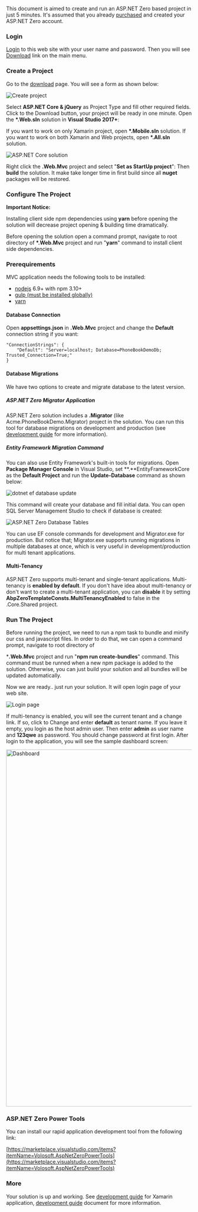 This document is aimed to create and run an ASP.NET Zero based project
in just 5 minutes. It's assumed that you already [purchased](/Prices)
and created your ASP.NET Zero account.

### Login

[Login](/Account/Login) to this web site with your user name and
password. Then you will see [Download](/Download) link on the main menu.

### Create a Project

Go to the [download](/Download) page. You will see a form as shown
below:

<img src="images/download-core-jquery-2.png" alt="Create project" class="img-thumbnail" />

Select **ASP.NET Core & jQuery** as Project Type and fill other required
fields. Click to the Download button, your project will be ready in one
minute. Open the **\*.Web.sln** solution in **Visual Studio 2017+**:

If you want to work on only Xamarin project, open **\*.Mobile.sln**
solution. If you want to work on both Xamarin and Web projects, open
**\*.All.sln** solution.

<img src="images/solution-overall-core-5.png" alt="ASP.NET Core solution" class="img-thumbnail" />

Right click the **.Web.Mvc** project and select "**Set as StartUp
project**": Then **build** the solution. It make take longer time in
first build since all **nuget** packages will be restored.

### Configure The Project

**Important Notice:**  

Installing client side npm dependencies using **yarn** before opening
the solution will decrease project opening & building time dramatically.

Before opening the solution open a command prompt, navigate to root
directory of **\*.Web.Mvc** project and run "**yarn**" command to
install client side dependencies.

### Prerequirements

MVC application needs the following tools to be installed:

-   [nodejs](https://nodejs.org/en/download/) 6.9+ with npm 3.10+
-   [gulp (must be installed
    globally)](https://www.npmjs.com/package/gulp)
-   [yarn](https://yarnpkg.com/)

#### Database Connection

Open **appsettings.json** in **.Web.Mvc** project and change the
**Default** connection string if you want:

    "ConnectionStrings": {
        "Default": "Server=localhost; Database=PhoneBookDemoDb; Trusted_Connection=True;"
    }

#### Database Migrations

We have two options to create and migrate database to the latest
version.

##### ASP.NET Zero Migrator Application

ASP.NET Zero solution includes a **.Migrator** (like Acme.PhoneBookDemo.Migrator) project in the solution. You can run this tool for database migrations on development and production (see [development guide](Development-Guide-Core.md) for more information).

##### Entity Framework Migration Command

You can also use Entity Framework's built-in tools for migrations. Open
**Package Manager Console** in Visual Studio, set
**.**EntityFrameworkCore as the **Default Project** and run the
**Update-Database** command as shown below: 

<img src="images/update-database-ef-core.png" alt="dotnet ef database update" class="img-thumbnail" />

This command will create your database and fill initial data. You can
open SQL Server Management Studio to check if database is created:

<img src="images/created-database-tables-4.png" alt="ASP.NET Zero Database Tables" class="img-thumbnail" />

You can use EF console commands for development and Migrator.exe for
production. But notice that; Migrator.exe supports running migrations in
multiple databases at once, which is very useful in
development/production for multi tenant applications.

#### Multi-Tenancy

ASP.NET Zero supports multi-tenant and single-tenant applications.
Multi-tenancy is **enabled by default**. If you don't have idea about
multi-tenancy or don't want to create a multi-tenant application, you
can **disable** it by setting
**AbpZeroTemplateConsts.MultiTenancyEnabled** to false in the
.Core.Shared project.

### Run The Project

Before running the project, we need to run a npm task to bundle and minify our
css and javascript files. In order to do that, we can open a command prompt, navigate to root directory of

***.Web.Mvc** project and run "**npm run create-bundles**" command. This command must be runned when a new npm package is added to the solution. Otherwise, you can just build your solution and all bundles will be updated automatically.

Now we are ready.. just run your solution. It will open login page of
your web site.

<img src="images/login-screen-3.png" alt="Login page" class="img-thumbnail" />

If multi-tenancy is enabled, you will see the current tenant and a
change link. If so, click to Change and enter **default** as tenant
name. If you leave it empty, you login as the host admin user. Then
enter **admin** as user name and **123qwe** as password. You should
change password at first login. After login to the application, you will
see the sample dashboard screen:

<img src="images/dashboardV3.png" alt="Dashboard" class="img-thumbnail" width="1235" height="965" />

### ASP.NET Zero Power Tools

You can install our rapid application development tool from the following link:

[https://marketplace.visualstudio.com/items?itemName=Volosoft.AspNetZeroPowerTools](https://marketplace.visualstudio.com/items?itemName=Volosoft.AspNetZeroPowerTools)

### More

Your solution is up and working. See [<span class="text-primary">development guide</span>](Development-Guide-Xamarin.md) for Xamarin application, [<span class="text-primary">development guide</span>](Development-Guide-Core.md) document for more information.

